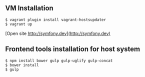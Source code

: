 ## VM Installation

    $ vagrant plugin install vagrant-hostsupdater
    $ vagrant up
    
[Open site http://symfony.dev](http://symfony.dev)
	
	
## Frontend tools installation for host system
    
    $ npm install bower gulp gulp-uglify gulp-concat
    $ bower install
    $ gulp